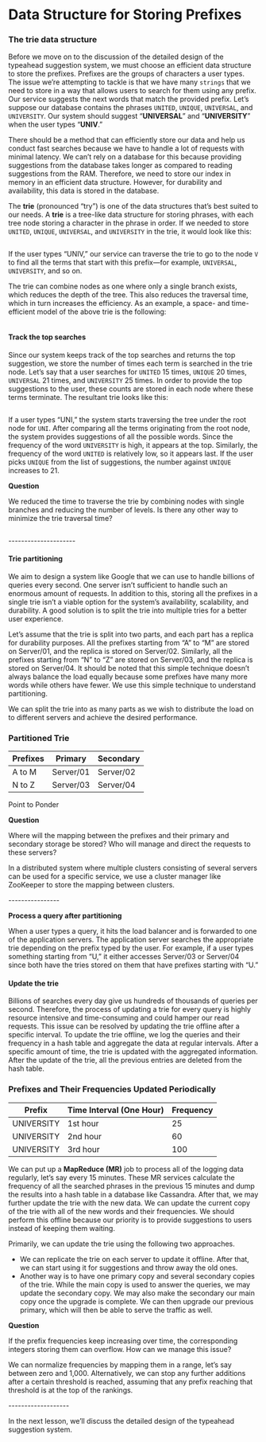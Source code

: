 # Data Structure for Storing Prefixes

### The trie data structure <a href="#the-trie-data-structure-0" id="the-trie-data-structure-0"></a>

Before we move on to the discussion of the detailed design of the typeahead suggestion system, we must choose an efficient data structure to store the prefixes. Prefixes are the groups of characters a user types. The issue we’re attempting to tackle is that we have many `strings` that we need to store in a way that allows users to search for them using any prefix. Our service suggests the next words that match the provided prefix. Let’s suppose our database contains the phrases `UNITED`, `UNIQUE`, `UNIVERSAL`, and `UNIVERSITY`. Our system should suggest “**UNIVERSAL**” and “**UNIVERSITY**” when the user types “**UNIV**.”

There should be a method that can efficiently store our data and help us conduct fast searches because we have to handle a lot of requests with minimal latency. We can’t rely on a database for this because providing suggestions from the database takes longer as compared to reading suggestions from the RAM. Therefore, we need to store our index in memory in an efficient data structure. However, for durability and availability, this data is stored in the database.

The **trie** (pronounced “try”) is one of the data structures that’s best suited to our needs. A **trie** is a tree-like data structure for storing phrases, with each tree node storing a character in the phrase in order. If we needed to store `UNITED`, `UNIQUE`, `UNIVERSAL`, and `UNIVERSITY` in the trie, it would look like this:

<figure><img src="https://kuweiguge.github.io/Grokking-Modern-System-Design-Interview-Gitbook/assets/Screenshot 2023-09-06 at 2.20.26 AM (1).png" alt=""><figcaption></figcaption></figure>



If the user types “UNIV,” our service can traverse the trie to go to the node `V` to find all the terms that start with this prefix—for example, `UNIVERSAL`, `UNIVERSITY`, and so on.

The trie can combine nodes as one where only a single branch exists, which reduces the depth of the tree. This also reduces the traversal time, which in turn increases the efficiency. As an example, a space- and time-efficient model of the above trie is the following:

<figure><img src="https://kuweiguge.github.io/Grokking-Modern-System-Design-Interview-Gitbook/assets/Screenshot 2023-09-06 at 2.21.07 AM.png" alt=""><figcaption></figcaption></figure>

#### Track the top searches <a href="#track-the-top-searches-0" id="track-the-top-searches-0"></a>

Since our system keeps track of the top searches and returns the top suggestion, we store the number of times each term is searched in the trie node. Let’s say that a user searches for `UNITED` 15 times, `UNIQUE` 20 times, `UNIVERSAL` 21 times, and `UNIVERSITY` 25 times. In order to provide the top suggestions to the user, these counts are stored in each node where these terms terminate. The resultant trie looks like this:

<figure><img src="https://kuweiguge.github.io/Grokking-Modern-System-Design-Interview-Gitbook/assets/Screenshot 2023-09-06 at 2.21.54 AM.png" alt=""><figcaption></figcaption></figure>

If a user types “UNI,” the system starts traversing the tree under the root node for `UNI`. After comparing all the terms originating from the root node, the system provides suggestions of all the possible words. Since the frequency of the word `UNIVERSITY` is high, it appears at the top. Similarly, the frequency of the word `UNITED` is relatively low, so it appears last. If the user picks `UNIQUE` from the list of suggestions, the number against `UNIQUE` increases to 21.

**Question**

We reduced the time to traverse the trie by combining nodes with single branches and reducing the number of levels. Is there any other way to minimize the trie traversal time?

<figure><img src="https://kuweiguge.github.io/Grokking-Modern-System-Design-Interview-Gitbook/assets/Screenshot 2023-09-06 at 2.22.47 AM.png" alt=""><figcaption></figcaption></figure>

\---------------------

#### Trie partitioning <a href="#trie-partitioning-0" id="trie-partitioning-0"></a>

We aim to design a system like Google that we can use to handle billions of queries every second. One server isn’t sufficient to handle such an enormous amount of requests. In addition to this, storing all the prefixes in a single trie isn’t a viable option for the system’s availability, scalability, and durability. A good solution is to split the trie into multiple tries for a better user experience.

Let’s assume that the trie is split into two parts, and each part has a replica for durability purposes. All the prefixes starting from “A” to “M” are stored on Server/01, and the replica is stored on Server/02. Similarly, all the prefixes starting from “N” to “Z” are stored on Server/03, and the replica is stored on Server/04. It should be noted that this simple technique doesn’t always balance the load equally because some prefixes have many more words while others have fewer. We use this simple technique to understand partitioning.

We can split the trie into as many parts as we wish to distribute the load on to different servers and achieve the desired performance.

### Partitioned Trie

| **Prefixes** | **Primary** | **Secondary** |
| ------------ | ----------- | ------------- |
| A to M       | Server/01   | Server/02     |
| N to Z       | Server/03   | Server/04     |

Point to Ponder

**Question**

Where will the mapping between the prefixes and their primary and secondary storage be stored? Who will manage and direct the requests to these servers?

In a distributed system where multiple clusters consisting of several servers can be used for a specific service, we use a cluster manager like ZooKeeper to store the mapping between clusters.

\----------------

**Process a query after partitioning**

When a user types a query, it hits the load balancer and is forwarded to one of the application servers. The application server searches the appropriate trie depending on the prefix typed by the user. For example, if a user types something starting from “U,” it either accesses Server/03 or Server/04 since both have the tries stored on them that have prefixes starting with “U.”

#### Update the trie <a href="#update-the-trie-0" id="update-the-trie-0"></a>

Billions of searches every day give us hundreds of thousands of queries per second. Therefore, the process of updating a trie for every query is highly resource intensive and time-consuming and could hamper our read requests. This issue can be resolved by updating the trie offline after a specific interval. To update the trie offline, we log the queries and their frequency in a hash table and aggregate the data at regular intervals. After a specific amount of time, the trie is updated with the aggregated information. After the update of the trie, all the previous entries are deleted from the hash table.

### Prefixes and Their Frequencies Updated Periodically

| **Prefix** | **Time Interval (One Hour)** | **Frequency** |
| ---------- | ---------------------------- | ------------- |
| UNIVERSITY | 1st hour                     | 25            |
| UNIVERSITY | 2nd hour                     | 60            |
| UNIVERSITY | 3rd hour                     | 100           |

We can put up a **MapReduce (MR)** job to process all of the logging data regularly, let’s say every 15 minutes. These MR services calculate the frequency of all the searched phrases in the previous 15 minutes and dump the results into a hash table in a database like Cassandra. After that, we may further update the trie with the new data. We can update the current copy of the trie with all of the new words and their frequencies. We should perform this offline because our priority is to provide suggestions to users instead of keeping them waiting.

Primarily, we can update the trie using the following two approaches.

* We can replicate the trie on each server to update it offline. After that, we can start using it for suggestions and throw away the old ones.
* Another way is to have one primary copy and several secondary copies of the trie. While the main copy is used to answer the queries, we may update the secondary copy. We may also make the secondary our main copy once the upgrade is complete. We can then upgrade our previous primary, which will then be able to serve the traffic as well.

**Question**

If the prefix frequencies keep increasing over time, the corresponding integers storing them can overflow. How can we manage this issue?

We can normalize frequencies by mapping them in a range, let’s say between zero and 1,000. Alternatively, we can stop any further additions after a certain threshold is reached, assuming that any prefix reaching that threshold is at the top of the rankings.

\-------------------

In the next lesson, we’ll discuss the detailed design of the typeahead suggestion system.
